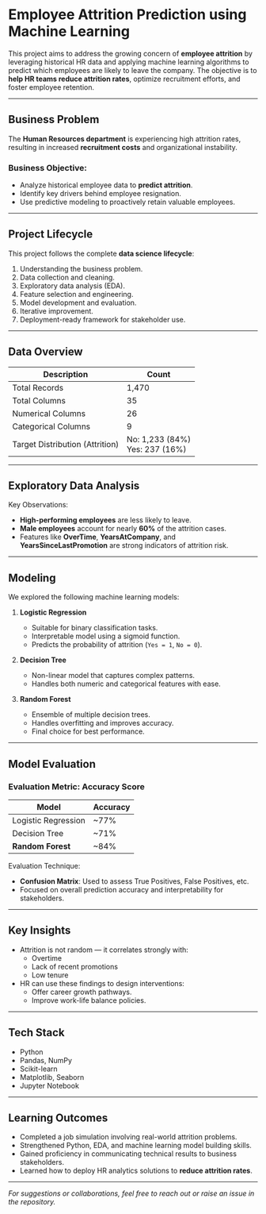 #  Employee Attrition Prediction using Machine Learning

This project aims to address the growing concern of **employee attrition** by leveraging historical HR data and applying machine learning algorithms to predict which employees are likely to leave the company. The objective is to **help HR teams reduce attrition rates**, optimize recruitment efforts, and foster employee retention.

---


##  Business Problem

The **Human Resources department** is experiencing high attrition rates, resulting in increased **recruitment costs** and organizational instability.

###  Business Objective:
- Analyze historical employee data to **predict attrition**.
- Identify key drivers behind employee resignation.
- Use predictive modeling to proactively retain valuable employees.

---

##  Project Lifecycle

This project follows the complete **data science lifecycle**:
1. Understanding the business problem.
2. Data collection and cleaning.
3. Exploratory data analysis (EDA).
4. Feature selection and engineering.
5. Model development and evaluation.
6. Iterative improvement.
7. Deployment-ready framework for stakeholder use.

---

##  Data Overview

| Description                     | Count     |
|--------------------------------|-----------|
| Total Records                  | 1,470     |
| Total Columns                  | 35        |
| Numerical Columns              | 26        |
| Categorical Columns            | 9         |
| Target Distribution (Attrition)| No: 1,233 (84%)<br>Yes: 237 (16%) |

---

##  Exploratory Data Analysis

Key Observations:
- **High-performing employees** are less likely to leave.
- **Male employees** account for nearly **60%** of the attrition cases.
- Features like **OverTime**, **YearsAtCompany**, and **YearsSinceLastPromotion** are strong indicators of attrition risk.

---

##  Modeling

We explored the following machine learning models:

1. **Logistic Regression**
   - Suitable for binary classification tasks.
   - Interpretable model using a sigmoid function.
   - Predicts the probability of attrition (`Yes = 1`, `No = 0`).

2. **Decision Tree**
   - Non-linear model that captures complex patterns.
   - Handles both numeric and categorical features with ease.

3. **Random Forest**
   - Ensemble of multiple decision trees.
   - Handles overfitting and improves accuracy.
   - Final choice for best performance.

---

##  Model Evaluation

###  Evaluation Metric: **Accuracy Score**

| Model             | Accuracy |
|------------------|----------|
| Logistic Regression | ~77%   |
| Decision Tree       | ~71%   |
| **Random Forest**   | ~84% |

Evaluation Technique:
- **Confusion Matrix**: Used to assess True Positives, False Positives, etc.
- Focused on overall prediction accuracy and interpretability for stakeholders.

---

##  Key Insights

- Attrition is not random — it correlates strongly with:
  - Overtime
  - Lack of recent promotions
  - Low tenure
- HR can use these findings to design interventions:
  - Offer career growth pathways.
  - Improve work-life balance policies.

---

##  Tech Stack

- Python
- Pandas, NumPy
- Scikit-learn
- Matplotlib, Seaborn
- Jupyter Notebook

---

##  Learning Outcomes

- Completed a job simulation involving real-world attrition problems.  
- Strengthened Python, EDA, and machine learning model building skills.  
- Gained proficiency in communicating technical results to business stakeholders.  
- Learned how to deploy HR analytics solutions to **reduce attrition rates**.  

---

*For suggestions or collaborations, feel free to reach out or raise an issue in the repository.*
